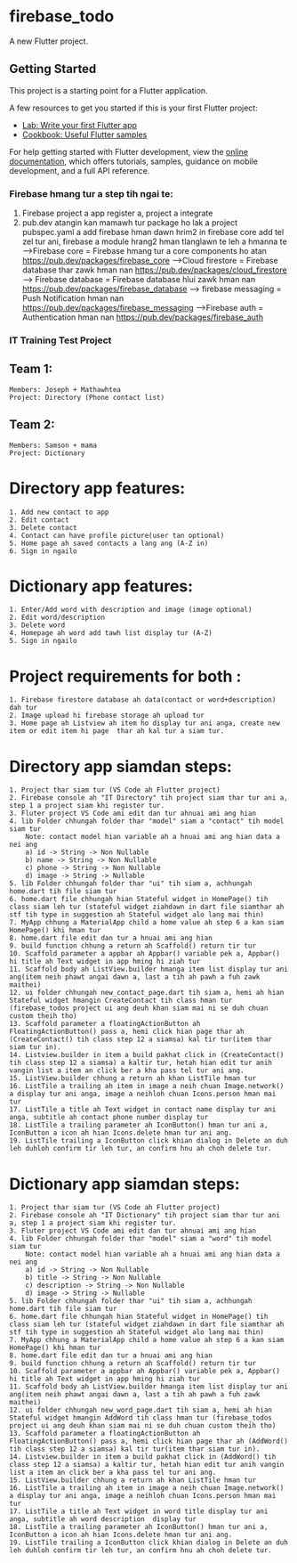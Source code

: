 # firebase_todo

A new Flutter project.

## Getting Started

This project is a starting point for a Flutter application.

A few resources to get you started if this is your first Flutter project:

- [Lab: Write your first Flutter app](https://docs.flutter.dev/get-started/codelab)
- [Cookbook: Useful Flutter samples](https://docs.flutter.dev/cookbook)

For help getting started with Flutter development, view the
[online documentation](https://docs.flutter.dev/), which offers tutorials,
samples, guidance on mobile development, and a full API reference.


### Firebase hmang tur a step tih ngai te:
1. Firebase project a app register a, project a integrate
2. pub.dev atangin kan mamawh tur package ho lak a project pubspec.yaml a add
    firebase hman dawn hrim2 in firebase core add tel zel tur ani, firebase a module hrang2 hman tlanglawn te leh a hmanna te
    -->Firebase core = Firebase hmang tur a core components ho atan
              https://pub.dev/packages/firebase_core
    -->Cloud firestore = Firebase database thar zawk hman nan 
               https://pub.dev/packages/cloud_firestore
    --> Firebase database = Firebase database hlui zawk hman nan
               https://pub.dev/packages/firebase_database
    --> firebase messaging = Push Notification hman nan
                https://pub.dev/packages/firebase_messaging
    -->Firebase auth = Authentication hman nan
                  https://pub.dev/packages/firebase_auth


### IT Training Test Project 

## Team 1: 
    Members: Joseph + Mathawhtea
    Project: Directory (Phone contact list)

## Team 2:
    Members: Samson + mama
    Project: Dictionary


# Directory app features:
    1. Add new contact to app 
    2. Edit contact
    3. Delete contact
    4. Contact can have profile picture(user tan optional)
    5. Home page ah saved contacts a lang ang (A-Z in)
    6. Sign in ngailo

# Dictionary app features:
    1. Enter/Add word with description and image (image optional)
    2. Edit word/description
    3. Delete word
    4. Homepage ah word add tawh list display tur (A-Z)
    5. Sign in ngailo


# Project requirements for both :
    1. Firebase firestore database ah data(contact or word+description) dah tur
    2. Image upload hi firebase storage ah upload tur
    3. Home page ah Listview ah item ho display tur ani anga, create new item or edit item hi page  thar ah kal tur a siam tur.

# Directory app siamdan steps:
    1. Project thar siam tur (VS Code ah Flutter project)
    2. Firebase console ah "IT Directory" tih project siam thar tur ani a, step 1 a project siam khi register tur.
    3. Fluter project VS Code ami edit dan tur ahnuai ami ang hian
    4. lib Folder chhungah folder thar "model" siam a "contact" tih model siam tur 
        Note: contact model hian variable ah a hnuai ami ang hian data a nei ang
        a) id -> String -> Non Nullable
        b) name -> String -> Non Nullable
        c) phone -> String -> Non Nullable
        d) image -> String -> Nullable
    5. lib Folder chhungah folder thar "ui" tih siam a, achhungah home.dart tih file siam tur
    6. home.dart file chhungah hian Stateful widget in HomePage() tih class siam leh tur (stateful widget ziahdawn in dart file siamthar ah stf tih type in suggestion ah Stateful widget alo lang mai thin)
    7. MyApp chhung a MaterialApp child a home value ah step 6 a kan siam HomePage() khi hman tur
    8. home.dart file edit dan tur a hnuai ami ang hian
    9. build function chhung a return ah Scaffold() return tir tur
    10. Scaffold parameter a appbar ah Appbar() variable pek a, Appbar() hi title ah Text widget in app hming hi ziah tur
    11. Scaffold body ah ListView.builder hmanga item list display tur ani ang(item neih phawt angai dawn a, last a tih ah pawh a fuh zawk maithei)
    12. ui folder chhungah new_contact_page.dart tih siam a, hemi ah hian Stateful widget hmangin CreateContact tih class hman tur (firebase_todos project ui ang deuh khan siam mai ni se duh chuan custom theih tho)
    13. Scaffold parameter a floatingActionButton ah FloatingActionButton() pass a, hemi click hian page thar ah (CreateContact() tih class step 12 a siamsa) kal tir tur(item thar siam tur in).
    14. Listview.builder in item a build pakhat click in (CreateContact() tih class step 12 a siamsa) a kaltir tur, hetah hian edit tur anih vangin list a item an click ber a kha pass tel tur ani ang.
    15. ListView.builder chhung a return ah khan ListTile hman tur
    16. ListTile a trailing ah item in image a neih chuan Image.network() a display tur ani anga, image a neihloh chuan Icons.person hman mai tur
    17. ListTile a title ah Text widget in contact name display tur ani anga, subtitle ah contact phone number display tur
    18. ListTile a trailing parameter ah IconButton() hman tur ani a, IconButton a icon ah hian Icons.delete hman tur ani ang.
    19. ListTile trailing a IconButton click khian dialog in Delete an duh leh duhloh confirm tir leh tur, an confirm hnu ah choh delete tur.


# Dictionary app siamdan steps:
    1. Project thar siam tur (VS Code ah Flutter project)
    2. Firebase console ah "IT Dictionary" tih project siam thar tur ani a, step 1 a project siam khi register tur.
    3. Fluter project VS Code ami edit dan tur ahnuai ami ang hian
    4. lib Folder chhungah folder thar "model" siam a "word" tih model siam tur 
        Note: contact model hian variable ah a hnuai ami ang hian data a nei ang
        a) id -> String -> Non Nullable
        b) title -> String -> Non Nullable
        c) description -> String -> Non Nullable
        d) image -> String -> Nullable
    5. lib Folder chhungah folder thar "ui" tih siam a, achhungah home.dart tih file siam tur
    6. home.dart file chhungah hian Stateful widget in HomePage() tih class siam leh tur (stateful widget ziahdawn in dart file siamthar ah stf tih type in suggestion ah Stateful widget alo lang mai thin)
    7. MyApp chhung a MaterialApp child a home value ah step 6 a kan siam HomePage() khi hman tur
    8. home.dart file edit dan tur a hnuai ami ang hian
    9. build function chhung a return ah Scaffold() return tir tur
    10. Scaffold parameter a appbar ah Appbar() variable pek a, Appbar() hi title ah Text widget in app hming hi ziah tur
    11. Scaffold body ah ListView.builder hmanga item list display tur ani ang(item neih phawt angai dawn a, last a tih ah pawh a fuh zawk maithei)
    12. ui folder chhungah new_word_page.dart tih siam a, hemi ah hian Stateful widget hmangin AddWord tih class hman tur (firebase_todos project ui ang deuh khan siam mai ni se duh chuan custom theih tho)
    13. Scaffold parameter a floatingActionButton ah FloatingActionButton() pass a, hemi click hian page thar ah (AddWord() tih class step 12 a siamsa) kal tir tur(item thar siam tur in).
    14. Listview.builder in item a build pakhat click in (AddWord() tih class step 12 a siamsa) a kaltir tur, hetah hian edit tur anih vangin list a item an click ber a kha pass tel tur ani ang.
    15. ListView.builder chhung a return ah khan ListTile hman tur
    16. ListTile a trailing ah item in image a neih chuan Image.network() a display tur ani anga, image a neihloh chuan Icons.person hman mai tur
    17. ListTile a title ah Text widget in word title display tur ani anga, subtitle ah word description  display tur
    18. ListTile a trailing parameter ah IconButton() hman tur ani a, IconButton a icon ah hian Icons.delete hman tur ani ang.
    19. ListTile trailing a IconButton click khian dialog in Delete an duh leh duhloh confirm tir leh tur, an confirm hnu ah choh delete tur.